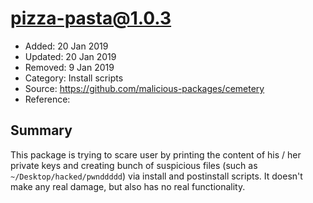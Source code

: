 # pizza-pasta@1.0.3

* Added: 20 Jan 2019
* Updated: 20 Jan 2019
* Removed: 9 Jan 2019
* Category: Install scripts
* Source: https://github.com/malicious-packages/cemetery
* Reference:

## Summary

This package is trying to scare user by printing the content of his / her private keys and creating bunch of suspicious files (such as `~/Desktop/hacked/pwnddddd`) via install and postinstall scripts. It doesn't make any real damage, but also has no real functionality.